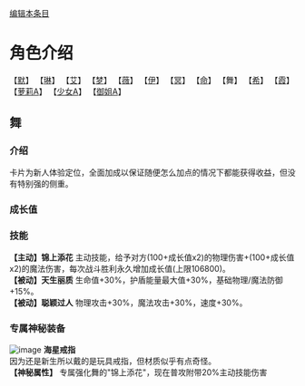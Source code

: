 [编辑本条目](https://github.com/GuguTown/Wiki/edit/main/char/index.md)
# 角色介绍
【[默](/char/默.md)】   【[琳](/char/琳.md)】   【[艾](/char/艾.md)】   【[梦](/char/梦.md)】   【[薇](/char/薇.md)】   【[伊](/char/伊.md)】
【[冥](/char/冥.md)】   【[命](/char/命.md)】   【舞】   【[希](/char/希.md)】   【[霞](/char/霞.md)】   
【[萝莉A](/char/萝莉A.md)】   【[少女A](/char/少女A.md)】   【[御姐A](/char/御姐A.md)】

## 舞
### 介绍
卡片为新人体验定位，全面加成以保证随便怎么加点的情况下都能获得收益，但没有特别强的侧重。 
### 成长值
### 技能
**【主动】锦上添花** 主动技能，给予对方(100+成长值x2)的物理伤害+(100+成长值x2)的魔法伤害，每次战斗胜利永久增加成长值(上限106800)。    
**【被动】天生丽质** 生命值+30%，护盾能量最大值+30%，基础物理/魔法防御+15%。    
**【被动】聪颖过人** 物理攻击+30%，魔法攻击+30%，速度+30%。    
### 专属神秘装备
![image](https://user-images.githubusercontent.com/35645329/193885725-3ae26084-fe9d-47b9-99ff-3b111bcf1ec0.png) **海星戒指**    
因为还是新生所以戴的是玩具戒指，但材质似乎有点奇怪。   
**【神秘属性】** 专属强化舞的"锦上添花"，现在普攻附带20%主动技能伤害   
